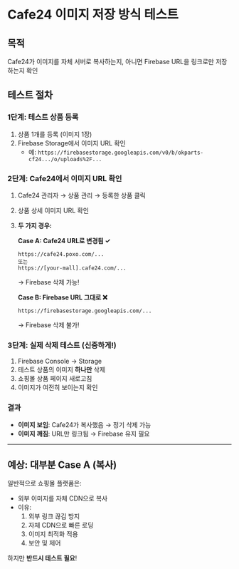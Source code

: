 # Cafe24 이미지 저장 방식 테스트

## 목적
Cafe24가 이미지를 자체 서버로 복사하는지, 아니면 Firebase URL을 링크로만 저장하는지 확인

## 테스트 절차

### 1단계: 테스트 상품 등록
1. 상품 1개를 등록 (이미지 1장)
2. Firebase Storage에서 이미지 URL 확인
   - 예: `https://firebasestorage.googleapis.com/v0/b/okparts-cf24.../o/uploads%2F...`

### 2단계: Cafe24에서 이미지 URL 확인
1. Cafe24 관리자 → 상품 관리 → 등록한 상품 클릭
2. 상품 상세 이미지 URL 확인
3. **두 가지 경우:**

   **Case A: Cafe24 URL로 변경됨 ✓**
   ```
   https://cafe24.poxo.com/...
   또는
   https://[your-mall].cafe24.com/...
   ```
   → Firebase 삭제 가능!

   **Case B: Firebase URL 그대로 ❌**
   ```
   https://firebasestorage.googleapis.com/...
   ```
   → Firebase 삭제 불가!

### 3단계: 실제 삭제 테스트 (신중하게!)
1. Firebase Console → Storage
2. 테스트 상품의 이미지 **하나만** 삭제
3. 쇼핑몰 상품 페이지 새로고침
4. 이미지가 여전히 보이는지 확인

### 결과
- **이미지 보임**: Cafe24가 복사했음 → 정기 삭제 가능
- **이미지 깨짐**: URL만 링크됨 → Firebase 유지 필요

---

## 예상: 대부분 Case A (복사)

일반적으로 쇼핑몰 플랫폼은:
- 외부 이미지를 자체 CDN으로 복사
- 이유:
  1. 외부 링크 끊김 방지
  2. 자체 CDN으로 빠른 로딩
  3. 이미지 최적화 적용
  4. 보안 및 제어

하지만 **반드시 테스트 필요**!
